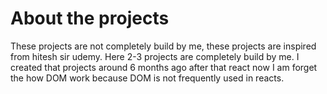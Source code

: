 # About the projects
These projects are not completely build by me, these projects are inspired from hitesh sir udemy. Here 2-3 projects are completely build by me. I created that projects around 6 months ago after that react 
now I am forget the how DOM work because DOM is not frequently used in reacts.
